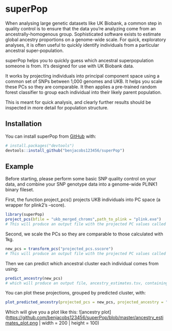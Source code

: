 
<!-- README.md is generated from README.Rmd. Please edit that file -->

# superPop

<!-- badges: start -->

<!-- badges: end -->

When analysing large genetic datasets like UK Biobank, a common step in
quality control is to ensure that the data you’re analyzing come from an
ancestrally-homogenous group. Sophisticated software exists to estimate
global ancestry proportions on a genome-wide scale. For quick,
exploratory analyses, it is often useful to quickly identify individuals
from a particular ancestral super-population.

superPop helps you to quickly guess which ancestral superpopulation
someone is from. It’s designed for use with UK Biobank data.

It works by projecting individuals into principal component space using
a common set of SNPs between 1,000 genomes and UKB. It helps you scale
these PCs so they are comparable. It then applies a pre-trained random
forest classifier to group each individual into their likely parent
population.

This is meant for quick analysis, and clearly further results should be
inspected in more detail for population structure.

## Installation

You can install superPop from [GitHub](https://github.com/) with:

``` r
# install.packages("devtools")
devtools::install_github("benjacobs123456/superPop")
```

## Example

Before starting, please perform some basic SNP quality control on your
data, and combine your SNP genotype data into a genome-wide PLINK1
binary fileset.

First, the function project\_pcs() projects UKB individuals into PC
space (a wrapper for plink2’s –score).

``` r
library(superPop)
project_pcs(bfile = "ukb_merged_chroms",path_to_plink = "plink.exe")
# This will produce an output file with the projected PC values called "projected_pcs.sscore"
```

Second, we scale the PCs so they are comparable to those calculated with
1kg.

``` r
new_pcs = transform_pcs("projected_pcs.sscore")
# This will produce an output file with the projected PC values called "projected_pcs.sscore"
```

Then we can predict which ancestral cluster each individual comes from
using:

``` r
predict_ancestry(new_pcs)
# which will produce an output file, ancestry_estimates.tsv, containing estimates for each individual. 
```

You can plot these projections, grouped by predicted cluster, with:

``` r
plot_predicted_ancestry(projected_pcs = new_pcs, projected_ancestry = "ancestry_estimates.tsv")
```

Which will give you a plot like this:
![ancestry plot](https://github.com/benjacobs123456/superPop/blob/master/ancestry_estimates_plot.png | width = 200 | height = 100)
